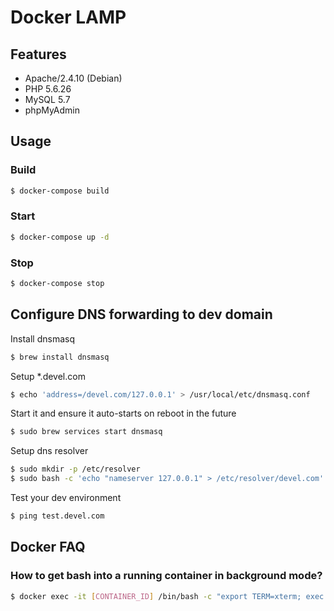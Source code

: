 # Docker LAMP

## Features

* Apache/2.4.10 (Debian) 
* PHP 5.6.26
* MySQL 5.7
* phpMyAdmin

## Usage

### Build

```bash
$ docker-compose build
```

### Start

```bash
$ docker-compose up -d
```

### Stop

```bash
$ docker-compose stop
```

## Configure DNS forwarding to dev domain

Install dnsmasq

```bash
$ brew install dnsmasq
```

Setup *.devel.com

```bash
$ echo 'address=/devel.com/127.0.0.1' > /usr/local/etc/dnsmasq.conf
```

Start it and ensure it auto-starts on reboot in the future

```bash
$ sudo brew services start dnsmasq
```

Setup dns resolver

```bash
$ sudo mkdir -p /etc/resolver
$ sudo bash -c 'echo "nameserver 127.0.0.1" > /etc/resolver/devel.com'
```

Test your dev environment

```bash
$ ping test.devel.com
```

## Docker FAQ

### How to get bash into a running container in background mode?

```bash
$ docker exec -it [CONTAINER_ID] /bin/bash -c "export TERM=xterm; exec bash"
```